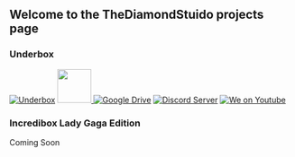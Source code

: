 ## Welcome to the TheDiamondStuido projects page

### Underbox
[![Underbox]()]()
<a href="https://thediamondstudio.github.io/Underbox/">
  <img src="https://thediamondstudio.github.io/Underbox/favicon.svg" height="60" width="60">
 </a>
[![Google Drive](https://img.shields.io/badge/google%20drive-download-green?style=flat&logo=google-drive)](https://drive.google.com/file/d/1-9WtdYC0XJs--anR4vidwsW457fBu6_p/view?usp=sharing)
[![Discord Server](https://img.shields.io/discord/814179383462854736?label=Underbox%20Server&logo=discord)](https://discord.com/invite/mEb73gN6Dv)
[![We on Youtube](https://img.shields.io/youtube/channel/subscribers/UCeJTrmHQwwDXew_jBJXdmuw?label=We%20on%20Youtube&style=social)](https://www.youtube.com/channel/UCeJTrmHQwwDXew_jBJXdmuw)

### Incredibox Lady Gaga Edition
Coming Soon

